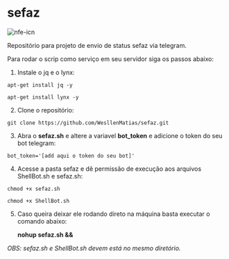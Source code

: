 # sefaz

![nfe-icn](https://user-images.githubusercontent.com/46201054/56322970-d7553e80-6140-11e9-8c80-50ed7f5fc6ff.png)



Repositório para projeto de envio de status sefaz via telegram.

Para rodar o scrip como serviço em seu servidor siga os passos abaixo:

1.  Instale o jq e o lynx:
```
apt-get install jq -y

apt-get install lynx -y
```
2. Clone o repositório:
```
git clone https://github.com/WesllenMatias/sefaz.git
```
3. Abra o **sefaz.sh** e altere a variavel **bot_token** e adicione o token do seu bot telegram:
```
bot_token='[add aqui o token do seu bot]'
```
4. Acesse a pasta sefaz e dê permissão de execução aos arquivos ShellBot.sh e sefaz.sh:
```
chmod +x sefaz.sh

chmod +x ShellBot.sh
```
5. Caso queira deixar ele rodando direto na máquina basta executar o comando abaixo:

   **nohup sefaz.sh &&**

_OBS: sefaz.sh e ShellBot.sh devem está no mesmo diretório._
